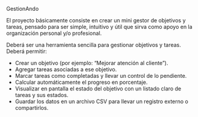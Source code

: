 GestionAndo

El proyecto básicamente consiste en crear un mini gestor de objetivos y tareas, pensado para ser simple, intuitivo y útil que sirva como apoyo en la organización personal y/o profesional. 

Deberá ser una herramienta sencilla para gestionar objetivos y tareas. Deberá permitir:
 -	Crear un objetivo (por ejemplo: “Mejorar atención al cliente”).
 -	Agregar tareas asociadas a ese objetivo.
 -	Marcar tareas como completadas y llevar un control de lo pendiente.
 -	Calcular automáticamente el progreso en porcentaje.
 -	Visualizar en pantalla el estado del objetivo con un listado claro de tareas y sus estados.
 -	Guardar los datos en un archivo CSV para llevar un registro externo o compartirlos.
